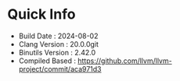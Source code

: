 # Quick Info
* Build Date : 2024-08-02
* Clang Version : 20.0.0git
* Binutils Version : 2.42.0
* Compiled Based : https://github.com/llvm/llvm-project/commit/aca971d3
